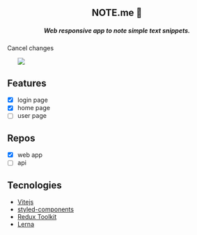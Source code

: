 <div align="center">
  <h2>NOTE.me 📖</h2>
  <h5>Web responsive app to note simple text snippets.</h5>
</div>
Cancel changes
<ul>  
  <img src="https://img.shields.io/badge/version-1.00-green"/>
</ul>

## Features
- [x] login page
- [x] home page
- [ ] user page

## Repos
- [x] web app
- [ ] api

## Tecnologies
<ul>
  <li> 
    <a href="https://vitejs.dev/">Vitejs</a></br>
  </li>
  <li>   
    <a href="https://styled-components.com/docs">styled-components</a></br>
  </li>
  <li> 
    <a href="https://redux-toolkit.js.org/">Redux Toolkit</a></br>
  </li>
  <li> 
    <a href="https://lerna.js.org/">Lerna</a></br>
  </li>  
</ul>
